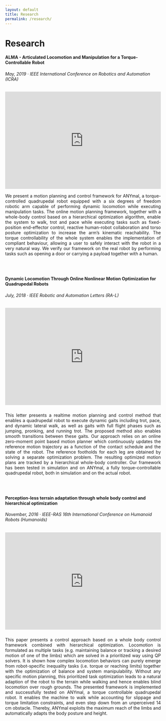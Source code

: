 ```yaml
---
layout: default
title: Research
permalink: /research/
---
```

<h1>
Research
</h1>

#### ALMA - Articulated Locomotion and Manipulation for a Torque-Controllable Robot
###### May, 2019 &#183; IEEE International Conference on Robotics and Automation (ICRA)

<div class="container">
  <iframe width="100%" height="315" padding-bottom="10px" src="https://www.youtube.com/embed/XrcLXX4AEWE" frameborder="0" allow="accelerometer; autoplay; encrypted-media; gyroscope; picture-in-picture" allowfullscreen></iframe>
</div>
<p style="text-align:justify">
We present a motion planning and control framework for ANYmal, a torque-controlled quadrupedal robot equipped with a six degrees of freedom robotic arm capable of performing dynamic locomotion while executing manipulation tasks. The online motion planning framework, together with a whole-body control based on a hierarchical optimization algorithm, enable the system to walk, trot and pace while executing tasks such as fixed-position end-effector control, reactive human-robot collaboration and torso posture optimization to increase the arm’s kinematic reachability. The torque controllability of the whole system enables the implementation of compliant behaviour, allowing a user to safely interact with the robot in a very natural way. We verify our framework on the real robot by performing tasks such as opening a door or carrying a payload together with a human.
</p>
<div style="padding-top:30px"></div>


#### Dynamic Locomotion Through Online Nonlinear Motion Optimization for Quadrupedal Robots
###### July, 2018 &#183; IEEE Robotic and Automation Letters (RA-L)
<div class="container">
  <iframe width="100%" height="315" src="https://www.youtube.com/embed/Gvcvs80yZvU" frameborder="0" allow="accelerometer; autoplay; encrypted-media; gyroscope; picture-in-picture" allowfullscreen></iframe>
</div>
<div style="padding-top:10px"></div>
<p style="text-align:justify">
This letter presents a realtime motion planning and control method that enables a quadrupedal robot to execute dynamic gaits including trot, pace, and dynamic lateral walk, as well as gaits with full flight phases such as jumping, pronking, and running trot. The proposed method also enables smooth transitions between these gaits. Our approach relies on an online zero-moment point based motion planner which continuously updates the reference motion trajectory as a function of the contact schedule and the state of the robot. The reference footholds for each leg are obtained by solving a separate optimization problem. The resulting optimized motion plans are tracked by a hierarchical whole-body controller. Our framework has been tested in simulation and on ANYmal, a fully torque-controllable quadrupedal robot, both in simulation and on the actual robot.
</p>
<div style="padding-top:30px"></div>


#### Perception-less terrain adaptation through whole body control and hierarchical optimization
###### November, 2016 &#183; IEEE-RAS 16th International Conference on Humanoid Robots (Humanoids)

<div class="container">
  <iframe width="100%" height="315" src="https://www.youtube.com/embed/AjiLCbJUYKI" frameborder="0" allow="accelerometer; autoplay; encrypted-media; gyroscope; picture-in-picture" allowfullscreen></iframe>
</div>
<div style="padding-top:10px"></div>
<p style="text-align:justify">
This paper presents a control approach based on a whole body control framework combined with hierarchical optimization. Locomotion is formulated as multiple tasks (e.g. maintaining balance or tracking a desired motion of one of the limbs) which are solved in a prioritized way using QP solvers. It is shown how complex locomotion behaviors can purely emerge from robot-specific inequality tasks (i.e. torque or reaching limits) together with the optimization of balance and system manipulability. Without any specific motion planning, this prioritized task optimization leads to a natural adaption of the robot to the terrain while walking and hence enables blind locomotion over rough grounds. The presented framework is implemented and successfully tested on ANYmal, a torque controllable quadrupedal robot. It enables the machine to walk while accounting for slippage and torque limitation constraints, and even step down from an unperceived 14 cm obstacle. Thereby, ANYmal exploits the maximum reach of the limbs and automatically adapts the body posture and height.
</p>
<div style="padding-top:30px"></div>
